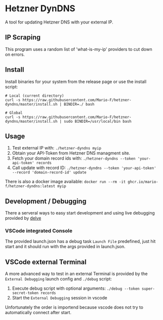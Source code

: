 # Hetzner DynDNS

A tool for updating Hetzner DNS with your external IP.

## IP Scraping

This program uses a random list of 'what-is-my-ip' providers to cut down on errors.

## Install

Install binaries for your system from the release page or use the install script:

```shell
# Local (current directory)
curl -s https://raw.githubusercontent.com/Mario-F/hetzner-dyndns/master/install.sh | BINDIR=./ bash

# Global
curl -s https://raw.githubusercontent.com/Mario-F/hetzner-dyndns/master/install.sh | sudo BINDIR=/usr/local/bin bash
```

## Usage

1. Test external IP with: `./hetzner-dyndns myip`
2. Obtain your API-Token from Hetzner DNS managment site.
3. Fetch your domain record ids with: `./hetzner-dyndns --token 'your-api-token' records`
4. Call update with record ID: `./hetzner-dyndns --token 'your-api-token' --record 'domain-record-id' update`

There is also a docker image available: `docker run --rm -it ghcr.io/mario-f/hetzner-dyndns:latest myip`

## Development / Debugging

There a serveral ways to easy start development and using live debugging provided by [delve](https://github.com/go-delve/delve)

### VSCode integrated Console

The provided launch.json has a debug task `Launch File` predefined, just hit start and it should run with the args provided in launch.json.

## VSCode external Terminal

A more advanced way to test in an external Terminal is provided by the `External Debugging` launch config and `./debug` script:

1. Execute debug script with optional arguments: `./debug --token super-secret-token records`
2. Start the `External Debugging` session in vscode

Unfortunately the order is importend because vscode does not try to automatically connect after start.
